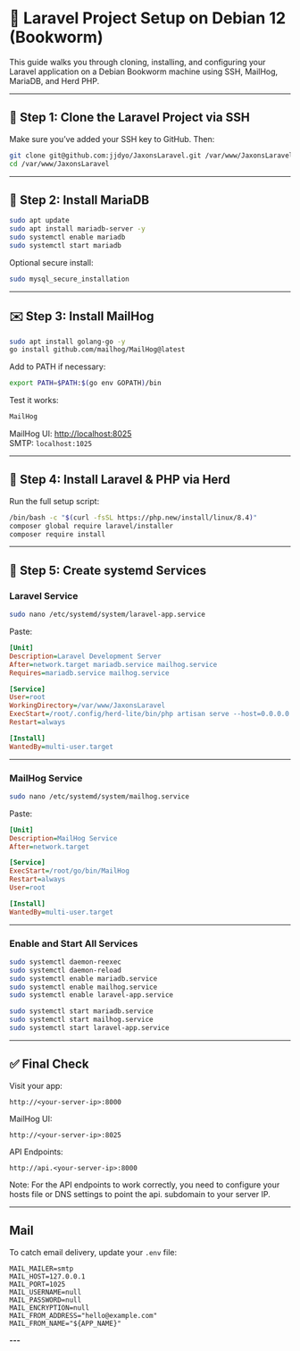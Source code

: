 # 🚀 Laravel Project Setup on Debian 12 (Bookworm)

This guide walks you through cloning, installing, and configuring your Laravel application on a Debian Bookworm machine using SSH, MailHog, MariaDB, and Herd PHP.

---

## 🧩 Step 1: Clone the Laravel Project via SSH

Make sure you’ve added your SSH key to GitHub. Then:

```bash
git clone git@github.com:jjdyo/JaxonsLaravel.git /var/www/JaxonsLaravel
cd /var/www/JaxonsLaravel
```

---

## 🐘 Step 2: Install MariaDB

```bash
sudo apt update
sudo apt install mariadb-server -y
sudo systemctl enable mariadb
sudo systemctl start mariadb
```

Optional secure install:

```bash
sudo mysql_secure_installation
```

---

## ✉️ Step 3: Install MailHog

```bash
sudo apt install golang-go -y
go install github.com/mailhog/MailHog@latest
```

Add to PATH if necessary:

```bash
export PATH=$PATH:$(go env GOPATH)/bin
```

Test it works:

```bash
MailHog
```

MailHog UI: [http://localhost:8025](http://localhost:8025)  
SMTP: `localhost:1025`

---

## 🧰 Step 4: Install Laravel & PHP via Herd

Run the full setup script:

```bash
/bin/bash -c "$(curl -fsSL https://php.new/install/linux/8.4)"
composer global require laravel/installer
composer require install
```

---

## 🔧 Step 5: Create systemd Services

### Laravel Service

```bash
sudo nano /etc/systemd/system/laravel-app.service
```

Paste:

```ini
[Unit]
Description=Laravel Development Server
After=network.target mariadb.service mailhog.service
Requires=mariadb.service mailhog.service

[Service]
User=root
WorkingDirectory=/var/www/JaxonsLaravel
ExecStart=/root/.config/herd-lite/bin/php artisan serve --host=0.0.0.0 --port=8000
Restart=always

[Install]
WantedBy=multi-user.target
```

---

### MailHog Service

```bash
sudo nano /etc/systemd/system/mailhog.service
```

Paste:

```ini
[Unit]
Description=MailHog Service
After=network.target

[Service]
ExecStart=/root/go/bin/MailHog
Restart=always
User=root

[Install]
WantedBy=multi-user.target
```

---

### Enable and Start All Services

```bash
sudo systemctl daemon-reexec
sudo systemctl daemon-reload
sudo systemctl enable mariadb.service
sudo systemctl enable mailhog.service
sudo systemctl enable laravel-app.service

sudo systemctl start mariadb.service
sudo systemctl start mailhog.service
sudo systemctl start laravel-app.service
```

---

## ✅ Final Check

Visit your app:

```
http://<your-server-ip>:8000
```

MailHog UI:

```
http://<your-server-ip>:8025
```

API Endpoints:

```
http://api.<your-server-ip>:8000
```

Note: For the API endpoints to work correctly, you need to configure your hosts file or DNS settings to point the api. subdomain to your server IP.

---

## Mail

To catch email delivery, update your `.env` file:

```env
MAIL_MAILER=smtp
MAIL_HOST=127.0.0.1
MAIL_PORT=1025
MAIL_USERNAME=null
MAIL_PASSWORD=null
MAIL_ENCRYPTION=null
MAIL_FROM_ADDRESS="hello@example.com"
MAIL_FROM_NAME="${APP_NAME}"
```

**---**
